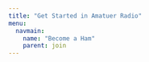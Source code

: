 ```yaml
---
title: "Get Started in Amatuer Radio"
menu:
  navmain:
    name: "Become a Ham"
    parent: join
---
```

